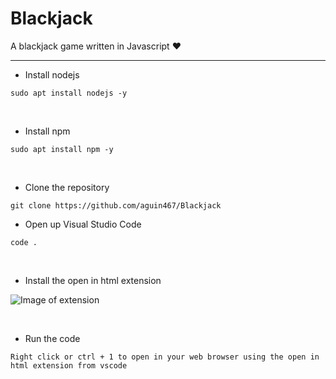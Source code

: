 # Blackjack

A blackjack game written in Javascript :heart:

------------------------------------------------------------------------------------------------------------------------------------------

- Install nodejs
```
sudo apt install nodejs -y
```
<p>&nbsp;
  
- Install npm
```
sudo apt install npm -y
```
<p>&nbsp;

- Clone the repository
```
git clone https://github.com/aguin467/Blackjack
```

- Open up Visual Studio Code
```
code .
```

<p>&nbsp;
 
- Install the open in html extension 


![Image of extension](https://github.com/aguin467/Blackjack/tree/master/images)


<p>&nbsp;
  
- Run the code
```
Right click or ctrl + 1 to open in your web browser using the open in html extension from vscode
```
